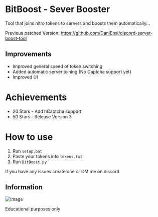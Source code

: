 # BitBoost - Sever Booster
Tool that joins nitro tokens to servers and boosts them automatically...

Previous patched Version: https://github.com/DaniEnsi/discord-server-boost-tool

## Improvements
- Improved general speed of token switching
- Added automatic server joining (No Captcha support yet)
- Improved UI

# Achievements
- 20 Stars - Add hCaptcha support
- 50 Stars - Release Version 3

# How to use
1. Run ```setup.bat```
2. Paste your tokens into ```tokens.txt```
3. Run ```BitBoost.py```

If you have any issues create one or DM me on discord

## Information 

![image](https://user-images.githubusercontent.com/74594229/184509377-b16c89e1-ae09-45f9-b034-8048b4229500.png)


Educational purposes only
